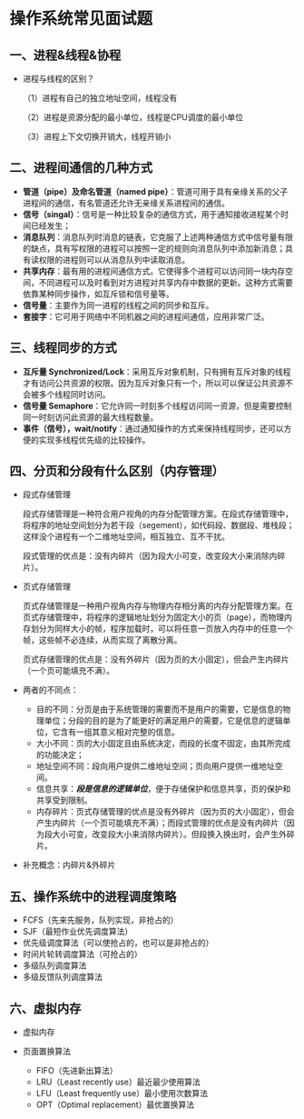 # 操作系统常见面试题

## 一、进程&线程&协程

- 进程与线程的区别？

  （1）进程有自己的独立地址空间，线程没有

  （2）进程是资源分配的最小单位，线程是CPU调度的最小单位

  （3）进程上下文切换开销大，线程开销小

## 二、进程间通信的几种方式

- **管道（pipe）及命名管道（named pipe）**：管道可用于具有亲缘关系的父子进程间的通信，有名管道还允许无亲缘关系进程间的通信。
- **信号（singal）**：信号是一种比较复杂的通信方式，用于通知接收进程某个时间已经发生；
- **消息队列**：消息队列时消息的链表，它克服了上述两种通信方式中信号量有限的缺点，具有写权限的进程可以按照一定的规则向消息队列中添加新消息；具有读权限的进程则可以从消息队列中读取消息。
- **共享内存**：最有用的进程间通信方式。它使得多个进程可以访问同一块内存空间，不同进程可以及时看到对方进程对共享内存中数据的更新。这种方式需要依靠某种同步操作，如互斥锁和信号量等。
- **信号量**：主要作为同一进程的线程之间的同步和互斥。
- **套接字**：它可用于网络中不同机器之间的进程间通信，应用非常广泛。

## 三、线程同步的方式

- **互斥量 Synchronized/Lock**：采用互斥对象机制，只有拥有互斥对象的线程才有访问公共资源的权限。因为互斥对象只有一个，所以可以保证公共资源不会被多个线程同时访问。
- **信号量 Semaphore**：它允许同一时刻多个线程访问同一资源，但是需要控制同一时刻访问此资源的最大线程数量。
- **事件（信号），wait/notify**：通过通知操作的方式来保持线程同步，还可以方便的实现多线程优先级的比较操作。

## 四、分页和分段有什么区别（内存管理）

- 段式存储管理

  段式存储管理是一种符合用户视角的内存分配管理方案。在段式存储管理中，将程序的地址空间划分为若干段（segement），如代码段、数据段、堆栈段；这样没个进程有一个二维地址空间，相互独立、互不干扰。

  段式管理的优点是：没有内碎片（因为段大小可变，改变段大小来消除内碎片）。

- 页式存储管理

  页式存储管理是一种用户视角内存与物理内存相分离的内存分配管理方案。在页式存储管理中，将程序的逻辑地址划分为固定大小的页（page），而物理内存划分为同样大小的帧，程序加载时，可以将任意一页放入内存中的任意一个帧，这些帧不必连续，从而实现了离散分离。

  页式存储管理的优点是：没有外碎片（因为页的大小固定），但会产生内碎片（一个页可能填充不满）。

- 两者的不同点：
  - 目的不同：分页是由于系统管理的需要而不是用户的需要，它是信息的物理单位；分段的目的是为了能更好的满足用户的需要，它是信息的逻辑单位，它含有一组其意义相对完整的信息。
  - 大小不同：页的大小固定且由系统决定，而段的长度不固定，由其所完成的功能决定；
  - 地址空间不同：段向用户提供二维地址空间；页向用户提供一维地址空间。
  - 信息共享：***段是信息的逻辑单位***，便于存储保护和信息共享，页的保护和共享受到限制。
  - 内存碎片：页式存储管理的优点是没有外碎片（因为页的大小固定），但会产生内碎片（一个页可能填充不满）；而段式管理的优点是没有内碎片（因为段大小可变，改变段大小来消除内碎片）。但段换入换出时，会产生外碎片。

- 补充概念：内碎片&外碎片

## 五、操作系统中的进程调度策略

- FCFS（先来先服务，队列实现，非抢占的）
- SJF（最短作业优先调度算法）
- 优先级调度算法（可以使抢占的，也可以是非抢占的）
- 时间片轮转调度算法（可抢占的）
- 多级队列调度算法
- 多级反馈队列调度算法

## 六、虚拟内存

- 虚拟内存

- 页面置换算法

  - FIFO（先进新出算法）
  - LRU（Least recently use）最近最少使用算法
  - LFU（Least frequently use）最小使用次数算法
  - OPT（Optimal replacement）最优置换算法

  